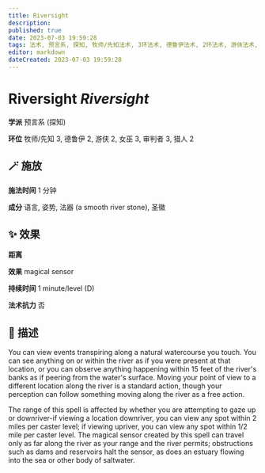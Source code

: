 ```yaml
---
title: Riversight
description: 
published: true
date: 2023-07-03 19:59:28
tags: 法术, 预言系, 探知, 牧师/先知法术, 3环法术, 德鲁伊法术, 2环法术, 游侠法术, 女巫法术, 审判者法术, 猎人法术
editor: markdown
dateCreated: 2023-07-03 19:59:28
---
```


# **Riversight** *Riversight*

**学派** 预言系 (探知) 

**环位** 牧师/先知 3, 德鲁伊 2, 游侠 2, 女巫 3, 审判者 3, 猎人 2

## 🪄 施放

**施法时间** 1 分钟

**成分** 语言, 姿势, 法器 (a smooth river stone), 圣徽

## ✨ 效果  

**距离**  

**效果** magical sensor 

**持续时间** 1 minute/level (D) 

**法术抗力** 否

## 📖 描述

You can view events transpiring along a natural watercourse you touch. You can see anything on or within the river as if you were present at that location, or you can observe anything happening within 15 feet of the river's banks as if peering from the water's surface. Moving your point of view to a different location along the river is a standard action, though your perception can follow something moving along the river as a free action.

The range of this spell is affected by whether you are attempting to gaze up or downriver-if viewing a location downriver, you can view any spot within 2 miles per caster level; if viewing upriver, you can view any spot within 1/2 mile per caster level. The magical sensor created by this spell can travel only as far along the river as your range and the river permits; obstructions such as dams and reservoirs halt the sensor, as does an estuary flowing into the sea or other body of saltwater.
    